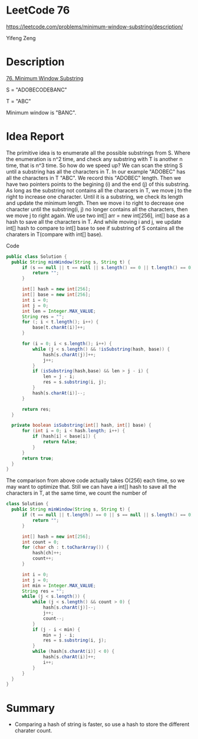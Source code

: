 # **LeetCode 76**
https://leetcode.com/problems/minimum-window-substring/description/

Yifeng Zeng

# Description
[76. Minimum Window Substring](https://leetcode.com/problems/minimum-window-substring/description/)

S = "ADOBECODEBANC"

T = "ABC"

Minimum window is "BANC".

# Idea Report
The primitive idea is to enumerate all the possible substrings from S. Where the enumeration is n^2 time, and check any substring with T is another n time, that is n^3 time. So how do we speed up?
We can scan the string S until a substring has all the characters in T. In our example "ADOBEC" has all the characters in T "ABC". We record this "ADOBEC" length. Then we have two pointers points to the begining (i) and the end (j) of this substring. As long as the substring not contains all the characers in T, we move j to the right to increase one character. Until it is a substring, we check its length and update the minimum length. Then we move i to right to decrease one character until the substring(i, j) no longer contains all the characters, then we move j to right again. We use two int[] arr = new int[256], int[] base as a hash to save all the characters in T. And while moving i and j, we update int[] hash to compare to int[] base to see if substring of S contains all the charaters in T(compare with int[] base).

Code
```java
public class Solution {
  public String minWindow(String s, String t) {
      if (s == null || t == null || s.length() == 0 || t.length() == 0) {
          return "";
      }

      int[] hash = new int[256];
      int[] base = new int[256];
      int i = 0;
      int j = 0;
      int len = Integer.MAX_VALUE;
      String res = "";
      for (; i < t.length(); i++) {
          base[t.charAt(i)]++;
      }

      for (i = 0; i < s.length(); i++) {
          while (j < s.length() && !isSubstring(hash, base)) {
              hash[s.charAt(j)]++;
              j++;
          }
          if (isSubstring(hash,base) && len > j - i) {
              len = j - i;
              res = s.substring(i, j);
          }
          hash[s.charAt(i)]--;
      }

      return res;
  }

  private boolean isSubstring(int[] hash, int[] base) {
      for (int i = 0; i < hash.length; i++) {
          if (hash[i] < base[i]) {
              return false;
          }
      }
      return true;
  }
}
```

The comparison from above code actually takes O(256) each time, so we may want to optimize that. Still we can have a int[] hash to save all the characters in T, at the same time, we count the number of

```java
class Solution {
  public String minWindow(String s, String t) {
      if (t == null || t.length() == 0 || s == null || s.length() == 0) {
          return "";
      }

      int[] hash = new int[256];
      int count = 0;
      for (char ch : t.toCharArray()) {
          hash[ch]++;
          count++;
      }

      int i = 0;
      int j = 0;
      int min = Integer.MAX_VALUE;
      String res = "";
      while (j < s.length()) {
          while (j < s.length() && count > 0) {
              hash[s.charAt(j)]--;
              j++;
              count--;
          }
          if (j - i < min) {
              min = j - i;
              res = s.substring(i, j);
          }
          while (hash[s.charAt(i)] < 0) {
              hash[s.charAt(i)]++;
              i++;
          }
      }
  }
}
```

# Summary
- Comparing a hash of string is faster, so use a hash to store the different charater count.
